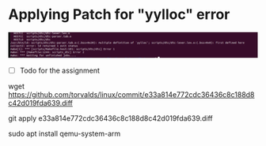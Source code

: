 # Applying Patch for "yylloc" error

![yylloc](Assignment3Issues/yyloc.png)

- [ ] Todo for the assignment

wget https://github.com/torvalds/linux/commit/e33a814e772cdc36436c8c188d8c42d019fda639.diff

git apply e33a814e772cdc36436c8c188d8c42d019fda639.diff

sudo apt install qemu-system-arm
